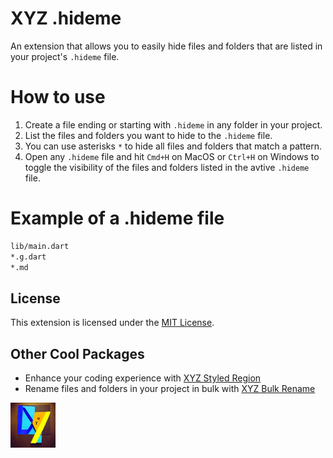 # XYZ .hideme

An extension that allows you to easily hide files and folders that are listed in your project's `.hideme` file.

# How to use

1. Create a file ending or starting with `.hideme` in any folder in your project.
2. List the files and folders you want to hide to the `.hideme` file.
3. You can use asterisks `*` to hide all files and folders that match a pattern.
4. Open any `.hideme` file and hit `Cmd+H` on MacOS or `Ctrl+H` on Windows to toggle the visibility of the files and folders listed in the avtive `.hideme` file.

# Example of a .hideme file

```txt
lib/main.dart
*.g.dart
*.md
```

## License

This extension is licensed under the [MIT License](LICENSE).

## Other Cool Packages

- Enhance your coding experience with [XYZ Styled Region](https://marketplace.visualstudio.com/items?itemName=robmllze.xyz-styled-region)
- Rename files and folders in your project in bulk with [XYZ Bulk Rename](https://marketplace.visualstudio.com/items?itemName=robmllze.xyz-bulk-rename)

<img src="xyz_vscode_extension_hideme/icon.png" alt="Alt text" width="72px" height="72px"/>